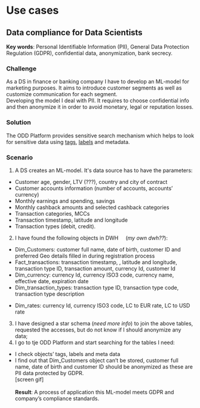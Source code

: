 # Use cases
## Data compliance for Data Scientists
**Key words**: Personal Identifiable Information (PII), General Data Protection Regulation (GDPR), confidential data, anonymization, bank secrecy.
### Challenge
As a DS in finance or banking company I have to develop an ML-model for marketing purposes. It aims to introduce customer segments as well as customize communication for each segment. \
Developing the model I deal with PII. It requires to choose confidential info and then anonymize it in order to avoid monetary, legal or reputation losses.
### Solution
The ODD Platform provides sensitive search mechanism which helps to look for sensitive data using [tags](GLOSSARY.md#tag), [labels](GLOSSARY.md#label) and metadata.
### Scenario
1. A DS creates an ML-model. It's data source has to have the parameters:

-  Customer age, gender, LTV (???), country and city of contract
- Customer accounts information (number of accounts, accounts’ currency)
-  Monthly earnings and spending, savings
-  Monthly cashback amounts and selected cashback categories
 - Transaction categories, MCCs
 - Transaction timestamp, latitude and longitude
- Transaction types (debit, credit).
2. I have found the following objects in DWH     (*my own dwh??*):

- Dim_Customers: customer full name, date of birth, customer ID and preferred Geo details filled in during    registration process
- Fact_transactions: transaction timestamp, , latitude and longitude, transaction type ID, transaction amount, currency Id, customer Id
- Dim_currency: currency Id, currency ISO3 code, currency name, effective date, expiration date
- Dim_transaction_types: transaction type ID, transaction type code, transaction type description
 * Dim_rates: currency Id, currency ISO3 code, LC to EUR rate, LC to USD rate
3. I have designed a star schema (*need more info*) to join the above tables, requested the accesses, but do not know if I should anonymize any data;
4. I go to tje ODD Platform and start searching for the tables I need:

- I check objects’ tags, labels and meta data
- I find out that Dim_Customers object can’t be stored, customer full name, date of birth and customer ID should be anonymized as these are PII data protected by GDPR. \
[screen gif] \
\
**Result**: A process of application this ML-model meets GDPR and company’s compliance standards. 
